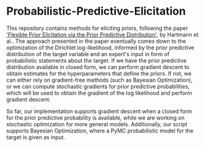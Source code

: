 # Probabilistic-Predictive-Elicitation
This repository contains methods for eliciting priors, following the paper ['Flexible Prior Elicitation via the Prior Predictive Distribution'](https://proceedings.mlr.press/v124/hartmann20a.html), by Hartmann et al.. The approach presented in the paper eventually comes down to the optimization of the Dirichlet log-likelihood, informed by the prior predictive distribution of the target variable and an expert's input in form of probabilistic statements about the target. If we have the prior predictive distribution available in closed form, we can perform gradient descent to obtain estimates for the hyperparameters that define the priors. If not, we can either rely on gradient-free methods (such as Bayesian Optimization), or we can compute stochastic gradients for prior predictive probabilities, which will be used to obtain the gradient of the log likelihood and perform gradient descent. 

So far, our implementation supports gradient descent when a closed form for the prior predictive probability is available, while we are working on stochastic optimization for more general models. Additionally, our script supports Bayesian Optimization, where a PyMC probabilistic model for the target is given as input.
